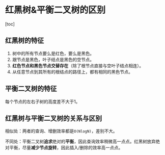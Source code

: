 # 红黑树&平衡二叉树的区别

[toc]

## 红黑树的特征

1. 树中的所有节点要么是红色，要么是黑色。
2. 跟节点是黑色，叶子结点是黑色的空节点。
3. **红色节点和黑色节点交替存在**（除了根节点直接与空叶子结点相连）。
4. 从任意节点到其所有的根结点的路径上，都有相同的黑色节点。



## 平衡二叉树的特征

每个节点的左右子树的高度差不大于1。



## 红黑树与平衡二叉树的关系与区别

相似处：两者的查询、增删效率都是`O(NlogN)`，差别不大。

不同处：平衡二叉树**追求**绝对的**平衡**，因此查询效率稍微高一点点。红黑树放弃绝对平衡，尽量**减少节点旋转**，因此插入/删除的效率高一点点。

